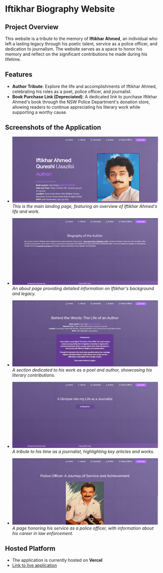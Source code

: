 # Iftikhar Biography Website

## Project Overview

This website is a tribute to the memory of **Iftikhar Ahmed**, an individual who left a lasting legacy through his poetic talent, service as a police officer, and dedication to journalism. The website serves as a space to honor his memory and reflect on the significant contributions he made during his lifetime.

## Features

- **Author Tribute**: Explore the life and accomplishments of Iftikhar Ahmed, celebrating his roles as a poet, police officer, and journalist.
- **Book Purchase Link (Depreciated)**: A dedicated link to purchase Iftikhar Ahmed's book through the NSW Police Department's donation store, allowing readers to continue appreciating his literary work while supporting a worthy cause.

## Screenshots of the Application

- ![Home Page](screenshots/homePage.png)  
  _This is the main landing page, featuring an overview of Iftikhar Ahmed's life and work._

- ![About Page](screenshots/aboutPage.png)  
  _An about page providing detailed information on Iftikhar's background and legacy._

- ![Author Page](screenshots/authorPage.png)  
  _A section dedicated to his work as a poet and author, showcasing his literary contributions._

- ![Journalist Page](screenshots/journalistPage.png)  
  _A tribute to his time as a journalist, highlighting key articles and works._

- ![Police Page](screenshots/policePage.png)  
  _A page honoring his service as a police officer, with information about his career in law enforcement._

## Hosted Platform

- The application is currently hosted on **Vercel**
- [Link to live application](https://iftikhar-biography-website.vercel.app/)
